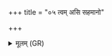 +++
title = "०५ त्वम् असि सहमानो"

+++
<details><summary>मूलम् (GR)</summary>

त्वम् असि सहमानो  
अहम् अस्मि सहस्वान् ।  
उभौ सहस्वन्तौ भूत्वा  
सपत्नान् सहिषीवहि ॥
</details>